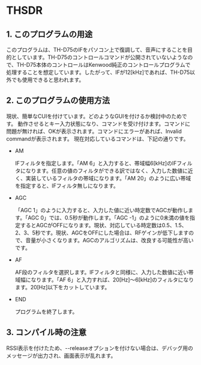 # THSDR
## 1. このプログラムの用途
このプログラムは、TH-D75のIFをパソコン上で復調して、音声にすることを目的としています。TH-D75のコントロールコマンドが公開されていないようなので、TH-D75本体のコントロールはKenwood純正のコントロールプログラムで処理することを想定しています。したがって、IFが12[kHz]であれば、TH-D75以外でも使用できると思われます。
## 2. このプログラムの使用方法
現状、簡単なCUIを付けています。どのようなGUIを付けるか検討中のためです。
動作させるとキー入力状態になり、コマンドを受け付けます。コマンドに問題が無ければ、OKが表示されます。コマンドにエラーがあれば、Invalid commandが表示されます。
現在対応しているコマンドは、下記の通りです。
- AM

  IFフィルタを指定します。「AM 6」と入力すると、帯域幅6[kHz]のIFフィルタになります。任意の値のフィルタができる訳ではなく、入力した数値に近く、実装しているフィルタの帯域になります。「AM 20」のように広い帯域を指定すると、IFフィルタ無しになります。
- AGC
  
  「AGC 1」のように入力すると、入力した値に近い時定数でAGCが動作します。「AGC 0」では、0.5秒が動作します。「AGC -1」のように0未満の値を指定するとAGCがOFFになります。現状、対応している時定数は0.5、1.5、2、3、5秒です。現状、AGCをOFFにした場合は、RFゲインが低下しますので、音量が小さくなります。AGCのアルゴリズムは、改良する可能性が高いです。
- AF
  
  AF段のフィルタを選択します。IFフィルタと同様に、入力した数値に近い帯域幅になります。「AF 6」と入力すれば、20[Hz]～6[kHz]のフィルタになります。20[Hz]以下をカットしています。
- END
  
  プログラムを終了します。
## 3. コンパイル時の注意
RSSI表示を付けたため、--releaseオプションを付けない場合は、デバッグ用のメッセージが出力され、画面表示が乱れます。
